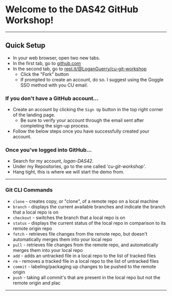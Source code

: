 # Welcome to the DAS42 GitHub Workshop!
---
## Quick Setup
- In your web browser, open two new tabs.
- In the first tab, go to [github.com](github.com)
- In the second tab, go to [repl.it/@LoganGuerry/cu-git-workshop](https://repl.it/@LoganGuerry/cu-git-workshop)
	- Click the "Fork" button
	- If prompted to create an account, do so. I suggest using the Goggle SSO method with you CU email.

### If you don't have a GitHub account...
- Create an account by clicking the `Sign Up` button in the top right corner of the landing page.
	- Be sure to verify your account through the email sent after completing the sign-up process.
- Follow the below steps once you have successfully created your account.

### Once you've logged into GitHub...
- Search for my account, _logan-DAS42_.
- Under my Repositories, go to the one called _'cu-git-workshop'_.
- Hang tight, this is where we will start the demo from.

---
### Git CLI Commands
- `clone` - creates copy, or "clone", of a remote repo on a local machine
- `branch` - displays the current available branches and indicate the branch that a local repo is on
- `checkout` - switches the branch that a local repo is on
- `status` - displays the current status of the local repo in comparison to its remote origin repo
- `fetch` - retrieves file changes from the remote repo, but doesn't automatically merges them into your local repo
- `pull` - retrieves file changes from the remote repo, and automatically merges them into your local repo
- `add` - adds an untracked file in a local repo to the list of tracked files
- `rm` - removes a tracked file in a local repo to the list of untracked files
- `commit` - labeling/packaging up changes to be pushed to the remote origin
- `push` - taking all commit's that are present in the local repo but not the remote origin and plac
---
